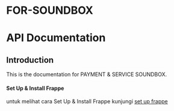 # FOR-SOUNDBOX

# API Documentation

## Introduction
This is the documentation for PAYMENT & SERVICE SOUNDBOX.

#### Set Up & Install Frappe

untuk melihat cara Set Up & Install Frappe kunjungi [set up frappe]()

